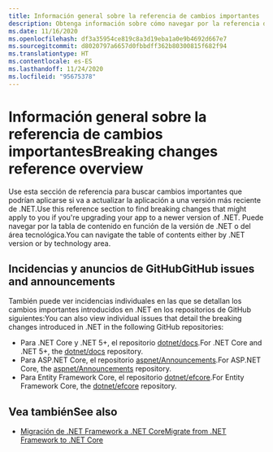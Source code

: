 ```yaml
---
title: Información general sobre la referencia de cambios importantes
description: Obtenga información sobre cómo navegar por la referencia de cambios importantes de .NET.
ms.date: 11/16/2020
ms.openlocfilehash: df3a35954ce819c8a3d19eba1a0e9b4692d667e7
ms.sourcegitcommit: d8020797a6657d0fbbdff362b80300815f682f94
ms.translationtype: HT
ms.contentlocale: es-ES
ms.lasthandoff: 11/24/2020
ms.locfileid: "95675378"
---
```

# <a name="breaking-changes-reference-overview"></a><span data-ttu-id="1876c-103">Información general sobre la referencia de cambios importantes</span><span class="sxs-lookup"><span data-stu-id="1876c-103">Breaking changes reference overview</span></span>

<span data-ttu-id="1876c-104">Use esta sección de referencia para buscar cambios importantes que podrían aplicarse si va a actualizar la aplicación a una versión más reciente de .NET.</span><span class="sxs-lookup"><span data-stu-id="1876c-104">Use this reference section to find breaking changes that might apply to you if you're upgrading your app to a newer version of .NET.</span></span> <span data-ttu-id="1876c-105">Puede navegar por la tabla de contenido en función de la versión de .NET o del área tecnológica.</span><span class="sxs-lookup"><span data-stu-id="1876c-105">You can navigate the table of contents either by .NET version or by technology area.</span></span>

## <a name="github-issues-and-announcements"></a><span data-ttu-id="1876c-106">Incidencias y anuncios de GitHub</span><span class="sxs-lookup"><span data-stu-id="1876c-106">GitHub issues and announcements</span></span>

<span data-ttu-id="1876c-107">También puede ver incidencias individuales en las que se detallan los cambios importantes introducidos en .NET en los repositorios de GitHub siguientes:</span><span class="sxs-lookup"><span data-stu-id="1876c-107">You can also view individual issues that detail the breaking changes introduced in .NET in the following GitHub repositories:</span></span>

- <span data-ttu-id="1876c-108">Para .NET Core y .NET 5+, el repositorio [dotnet/docs](https://github.com/dotnet/docs/issues?q=is%3Aissue+label%3Abreaking-change).</span><span class="sxs-lookup"><span data-stu-id="1876c-108">For .NET Core and .NET 5+, the [dotnet/docs](https://github.com/dotnet/docs/issues?q=is%3Aissue+label%3Abreaking-change) repository.</span></span>
- <span data-ttu-id="1876c-109">Para ASP.NET Core, el repositorio [aspnet/Announcements](https://github.com/aspnet/Announcements/issues?q=is%3Aissue+is%3Aopen+label%3A%22Breaking+change%22+label%3A3.0.0).</span><span class="sxs-lookup"><span data-stu-id="1876c-109">For ASP.NET Core, the [aspnet/Announcements](https://github.com/aspnet/Announcements/issues?q=is%3Aissue+is%3Aopen+label%3A%22Breaking+change%22+label%3A3.0.0) repository.</span></span>
- <span data-ttu-id="1876c-110">Para Entity Framework Core, el repositorio [dotnet/efcore](https://github.com/dotnet/efcore/issues?q=is%3Aopen+is%3Aissue+label%3Abreaking-change).</span><span class="sxs-lookup"><span data-stu-id="1876c-110">For Entity Framework Core, the [dotnet/efcore](https://github.com/dotnet/efcore/issues?q=is%3Aopen+is%3Aissue+label%3Abreaking-change) repository.</span></span>

## <a name="see-also"></a><span data-ttu-id="1876c-111">Vea también</span><span class="sxs-lookup"><span data-stu-id="1876c-111">See also</span></span>

- [<span data-ttu-id="1876c-112">Migración de .NET Framework a .NET Core</span><span class="sxs-lookup"><span data-stu-id="1876c-112">Migrate from .NET Framework to .NET Core</span></span>](../porting/index.md)
